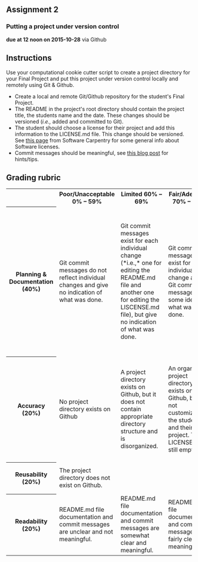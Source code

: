## Assignment 2
### Putting a project under version control
**due at 12 noon on 2015-10-28** via Github

## Instructions

Use your computational cookie cutter script to create a project directory for your Final 
Project and put this project under version control locally and remotely using Git & Github.

* Create a local and remote Git/Github repository for the student's Final Project.
* The README in the project's root directory should contain the project title, the students name and the date. These changes should be versioned (*i.e.,* added and committed to Git).
* The student should choose a license for their project and add this information to the LICENSE.md file. This change should be versioned. See [this page](http://swcarpentry.github.io/git-novice/11-licensing.html) from Software Carpentry for some general info about Software licenses.
* Commit messages should be meaningful, see [this blog post](https://www.connectivedx.com/thinking/posts/2015/02/guidelines-better-github-messages) for hints/tips.

## Grading rubric

<table>
  <tr>
    <th></td>
    <th>Poor/Unacceptable 0% – 59%</td> 
    <th>Limited 60% – 69%</td> 
    <th>Fair/Adequate 70% – 79%</td> 
    <th>Good 80% – 89%</td> 
    <th>Exceptional 90% – 100%</td> 
  </tr>
  <tr>
    <th>Planning & Documentation (40%)</td>
    <td>Git commit messages do not reflect individual changes and give no indication of what was done.</td> 
    <td>Git commit messages exist for each individual change (*i.e.,* one for editing the README.md file and another one for editing the LISCENSE.md file), but give no indication of what was done.</td> 
    <td>Git commit messages exist for each individual change and Git commit messages give some idea of what was done.</td> 
    <td>Remote Github repositories' README.md contains the project title, the students name and the date. Git commit messages exist for each individual change and the commit messages in the `git log` give some idea of what was done.</td> 
    <td>Remote Github repositories' README.md contains the project title, the students name and the date. Git commit messages exist for each individual change and the commit messages in the `git log` make it clear what happened at each commit.</td> 
  </tr>
  <tr>
    <th>Accuracy (20%)</td>
    <td>No project directory exists on Github</td> 
    <td>A project directory exists on Github, but it does not contain appropriate directory structure and is disorganized.</td> 
    <td>An organized project directory exists on Github, but it is not customized to the student and their final project. The LICENSE.md is still empty.</td> 
    <td>A organized project directory exists on Github, and is customized to the student and their final project. The LICENSE.md is still empty.</td> 
    <td>A organized project directory exists on Github, and is customized to the student and their final project. The LICENSE.md file also contains an appropriate license.</td> 
  </tr>
  <tr>
    <th>Reusability (20%)</td>
    <td>The project directory does not exist on Github.</td> 
    <td></td> 
    <td></td> 
    <td></td> 
    <td>The project directory exists on Github.</td> 
  </tr>
  <tr>
    <th>Readability (20%)</td>
    <td>README.md file documentation and commit messages are unclear and not meaningful.</td> 
    <td>README.md file documentation and commit messages are somewhat clear and meaningful.</td> 
    <td>README.md file documentation and commit messages are fairly clear and meaningful.</td> 
    <td>README.md file documentation and commit messages are clear and meaningful.</td> 
    <td>README.md file documentation and commit messages are extremely clear and meaningful.</td> 
  </tr>
</table>